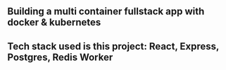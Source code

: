 ## Building a multi container fullstack app with docker & kubernetes

## Tech stack used is this project: React, Express, Postgres, Redis Worker
